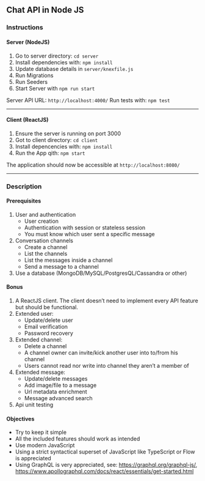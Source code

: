 ## Chat API in Node JS

### Instructions

#### Server (NodeJS)
1. Go to server directory: `cd server`
2. Install dependencies with: `npm install`
3. Update database details in `server/knexfile.js`
4. Run Migrations
5. Run Seeders
6. Start Server with `npm run start`

Server API URL: `http://localhost:4000/`
Run tests with: `npm test`

---

#### Client (ReactJS)
1. Ensure the server is running on port 3000
2. Got to client directory: `cd client`
3. Install depencencies with: `npm install`
4. Run the App qith: `npm start`

The application should now be accessible at `http://localhost:8080/`

---

### Description

#### Prerequisites

1.  User and authentication
    *   User creation
    *   Authentication with session or stateless session
    *   You must know which user sent a specific message
2.  Conversation channels
    *   Create a channel
    *   List the channels
    *   List the messages inside a channel
    *   Send a message to a channel
3.  Use a database (MongoDB/MySQL/PostgresQL/Cassandra or other)

#### Bonus


1.  A ReactJS client. The client doesn’t need to implement every API feature but should be functional.
2.  Extended user:
    *   Update/delete user
    *   Email verification
    *   Password recovery
3.  Extended channel: 
    *   Delete a channel
    *   A channel owner can invite/kick another user into to/from his channel
    *   Users cannot read nor write into channel they aren’t a member of
3.  Extended message:
    *   Update/delete messages
    *   Add image/file to a message
    *   Url metadata enrichment 
    *   Message advanced search
4.  Api unit testing


#### Objectives

*   Try to keep it simple
*   All the included features should work as intended
*   Use modern JavaScript
*   Using a strict syntactical superset of JavaScript like TypeScript or Flow is appreciated
*   Using GraphQL is very appreciated, see: https://graphql.org/graphql-js/, https://www.apollographql.com/docs/react/essentials/get-started.html
